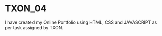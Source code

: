 # TXON_04
I have created my Online Portfolio using HTML, CSS and JAVASCRIPT as per task assigned by TXON.
